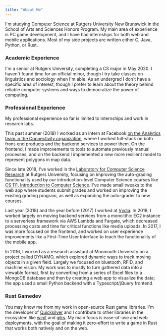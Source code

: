 ```yaml
---
title: "About Me"
---
```


 I'm studying Computer Science at Rutgers University New Brunswick in the School of Arts and Sciences Honors Program. My main area of experience is PC game development, and I have had internships for both web and mobile applications. Most of my side projects are written either C, Java, Python, or Rust.

### Academic Experience

I'm a senior at Rutgers University, completing a CS major in May 2020. I haven't found time for an official minor, though I try take classes on linguistics and sociology when I'm able. As an undergrad I don't have a specific area of interest, though I prefer to learn about the theory behind reliable computer systems and ways to democratize the power of computing.

### Professional Experience

My professional experience so far is limited to internships and work in research labs.

This past summer (2019) I worked as an intern at Facebook [on the Analytics team in the Connectivity organization](https://connectivity.fb.com/analytics/), where I worked full-stack on both front-end products and the backend services to power them. On the frontend, I made improvements to tools to automate previously manual processes, and on the backend I implemented a new more resilient model to represent polygons in map data.

Since late 2018, I've worked in the [Laboratory for Computer Science Research](https://www.cs.rutgers.edu/lcsr/) at Rutgers University, focusing on improving the auto-grading functionality used by our introduction-level Computer Science courses like [CS 111, Introduction to Computer Science](https://www.cs.rutgers.edu/courses/introduction-to-computer-science). I've made small tweaks to the web app where students submit grades and worked on improving the existing grading program, as well as expanding the auto-grader to new courses.

Last year (2018) and the year before (2017) I worked at [Vydia](https://vydia.com/). In 2018, I worked largely on moving backend services from a monolithic EC2 instance to a serverless framework via AWS Lambda and Fargate, which decreased processing costs and time for critical functions like media uploads. In 2017, I was more focused on the frontend, and worked on user experience improvements like a First-Time User Interface to teach the functionality of the mobile app.

In 2016, I worked as a research assistant at Monmouth University on a project called DYNAMO, which explored dynamic ways to track moving objects in a given field. Largely we focused on bluetooth, RFID, and machine vision. My work was to mostly to turn gathered data into a viewable format, first by converting from a series of Excel files to a MongoDB database and then by creating a web app to visualize the data; the app used a small Python backend with a Typescript/jQuery frontend.

### Rust Gamedev

You may know me from my work in open-source Rust game libraries. I'm the developer of [Quicksilver](https://github.com/ryanisaacg/quicksilver) and I contribute to other libraries in the ecosystem like [winit](https://github.com/rust-windowing/winit) and [gilrs](https://gitlab.com/gilrs-project/gilrs). My main focus is ease-of-use and web deployments, with the goal of making it zero-effort to write a game in Rust that works both natively and on the web.
